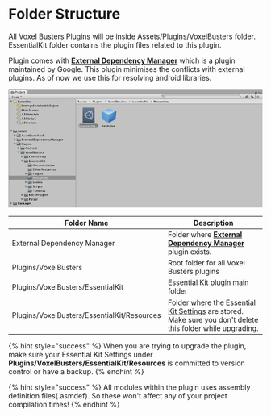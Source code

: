 # Folder Structure

All Voxel Busters Plugins will be inside Assets/Plugins/VoxelBusters folder. EssentialKit folder contains the plugin files related to this plugin.

Plugin comes with [**External Dependency Manager**](https://github.com/googlesamples/unity-jar-resolver) which is a plugin maintained by Google. This plugin minimises the conflicts with external plugins. As of now we use this for resolving android libraries.

![Folder Structure for Cross Platform Essential Kit](../.gitbook/assets/FolderStructure.png)

| Folder Name                                 | Description                                                                                                                                       |
| ------------------------------------------- | ------------------------------------------------------------------------------------------------------------------------------------------------- |
| External Dependency Manager                 | Folder where [**External Dependency Manager**](https://github.com/googlesamples/unity-jar-resolver) plugin exists.                                |
| Plugins/VoxelBusters                        | Root folder for all Voxel Busters plugins                                                                                                         |
| Plugins/VoxelBusters/EssentialKit           | Essential Kit plugin main folder                                                                                                                  |
| Plugins/VoxelBusters/EssentialKit/Resources | Folder where the [Essential Kit Settings](settings.md#essential-kit-settings) are stored. Make sure you don't delete this folder while upgrading. |

{% hint style="success" %}
When you are trying to upgrade the plugin, make sure your Essential Kit Settings under **Plugins/VoxelBusters/EssentialKit/Resources** is committed to version control or have a backup.
{% endhint %}

{% hint style="success" %}
All modules within the plugin uses assembly definition files(.asmdef). So these won't affect any of your project compilation times!
{% endhint %}
